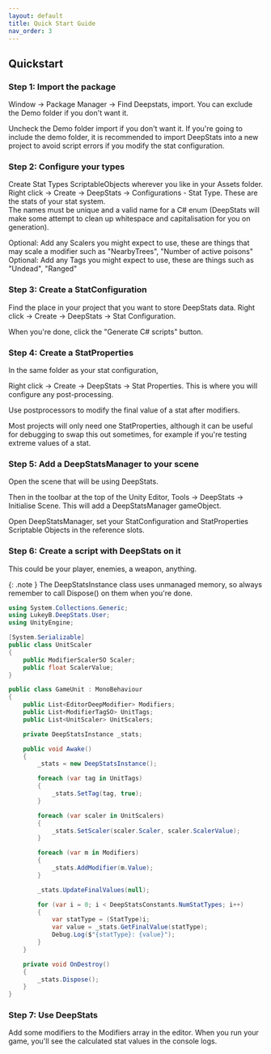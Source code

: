 ```yaml
---
layout: default
title: Quick Start Guide
nav_order: 3
---
```


## Quickstart

### Step 1: Import the package
Window -> Package Manager -> Find Deepstats, import. You can exclude the Demo folder if you don't want it. 

Uncheck the Demo folder import if you don't want it. If you're going to include the demo folder, it is recommended to import DeepStats into a new project to avoid script errors if you modify the stat configuration.

### Step 2: Configure your types
Create Stat Types ScriptableObjects wherever you like in your Assets folder. Right click -> Create -> DeepStats -> Configurations - Stat Type. These are the stats of your stat system.  
The names must be unique and a valid name for a C# enum (DeepStats will make some attempt to clean up whitespace and capitalisation for you on generation).  

Optional: Add any Scalers you might expect to use, these are things that may scale a modifier such as "NearbyTrees", "Number of active poisons"\
Optional: Add any Tags you might expect to use, these are things such as "Undead", "Ranged"

### Step 3: Create a StatConfiguration
Find the place in your project that you want to store DeepStats data. Right click -> Create -> DeepStats -> Stat Configuration.

When you're done, click the "Generate C# scripts" button.

### Step 4: Create a StatProperties
In the same folder as your stat configuration, 

Right click -> Create -> DeepStats -> Stat Properties. This is where you will configure any post-processing.

Use postprocessors to modify the final value of a stat after modifiers.

Most projects will only need one StatProperties, although it can be useful for debugging to swap this out sometimes, for example if you're testing extreme values of a stat.

### Step 5: Add a DeepStatsManager to your scene
Open the scene that will be using DeepStats. 

Then in the toolbar at the top of the Unity Editor, Tools -> DeepStats -> Initialise Scene. This will add a DeepStatsManager gameObject.

Open DeepStatsManager, set your StatConfiguration and StatProperties Scriptable Objects in the reference slots.

### Step 6: Create a script with DeepStats on it

This could be your player, enemies, a weapon, anything. 

{: .note }
The DeepStatsInstance class uses unmanaged memory, so always remember to call Dispose() on them when you're done.

```cs
using System.Collections.Generic;
using LukeyB.DeepStats.User;
using UnityEngine;

[System.Serializable]
public class UnitScaler
{
    public ModifierScalerSO Scaler;
    public float ScalerValue;
}

public class GameUnit : MonoBehaviour
{
    public List<EditorDeepModifier> Modifiers;
    public List<ModifierTagSO> UnitTags;
    public List<UnitScaler> UnitScalers;

    private DeepStatsInstance _stats;

    public void Awake()
    {
        _stats = new DeepStatsInstance();

        foreach (var tag in UnitTags)
        {
            _stats.SetTag(tag, true);
        }

        foreach (var scaler in UnitScalers)
        {
            _stats.SetScaler(scaler.Scaler, scaler.ScalerValue);
        }

        foreach (var m in Modifiers)
        {
            _stats.AddModifier(m.Value);
        }

        _stats.UpdateFinalValues(null);

        for (var i = 0; i < DeepStatsConstants.NumStatTypes; i++)
        {
            var statType = (StatType)i;
            var value = _stats.GetFinalValue(statType);
            Debug.Log($"{statType}: {value}");
        }
    }

    private void OnDestroy()
    {
        _stats.Dispose();
    }
}

```

### Step 7: Use DeepStats
Add some modifiers to the Modifiers array in the editor. When you run your game, you'll see the calculated stat values in the console logs.
